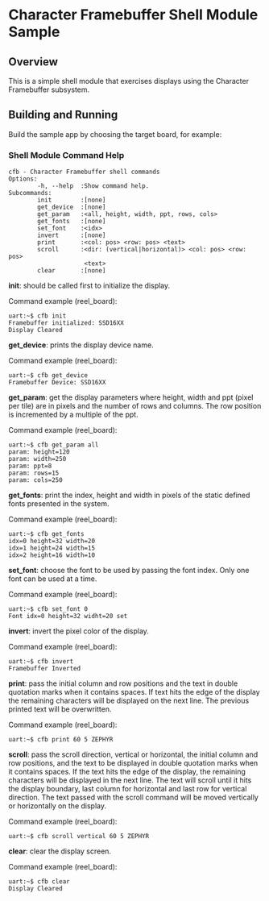 # Character Framebuffer Shell Module Sample

## Overview

This is a simple shell module that exercises displays using the Character
Framebuffer subsystem.

## Building and Running

Build the sample app by choosing the target board, for example:

### Shell Module Command Help

```
cfb - Character Framebuffer shell commands
Options:
        -h, --help  :Show command help.
Subcommands:
        init        :[none]
        get_device  :[none]
        get_param   :<all, height, width, ppt, rows, cols>
        get_fonts   :[none]
        set_font    :<idx>
        invert      :[none]
        print       :<col: pos> <row: pos> <text>
        scroll      :<dir: (vertical|horizontal)> <col: pos> <row: pos>
                     <text>
        clear       :[none]
```

**init**: should be called first to initialize the display.

Command example (reel_board):

```
uart:~$ cfb init
Framebuffer initialized: SSD16XX
Display Cleared
```

**get_device**: prints the display device name.

Command example (reel_board):

```
uart:~$ cfb get_device
Framebuffer Device: SSD16XX
```

**get_param**: get the display parameters where height, width and ppt
(pixel per tile) are in pixels and the number of rows and columns. The row
position is incremented by a multiple of the ppt.

Command example (reel_board):

```
uart:~$ cfb get_param all
param: height=120
param: width=250
param: ppt=8
param: rows=15
param: cols=250
```

**get_fonts**: print the index, height and width in pixels of the static
defined fonts presented in the system.

Command example (reel_board):

```
uart:~$ cfb get_fonts
idx=0 height=32 width=20
idx=1 height=24 width=15
idx=2 height=16 width=10
```

**set_font**: choose the font to be used by passing the font index. Only one
font can be used at a time.

Command example (reel_board):

```
uart:~$ cfb set_font 0
Font idx=0 height=32 widht=20 set
```

**invert**: invert the pixel color of the display.

Command example (reel_board):

```
uart:~$ cfb invert
Framebuffer Inverted
```

**print**: pass the initial column and row positions and the text in
double quotation marks when it contains spaces. If text hits the edge
of the display the remaining characters will be displayed on the next line. The
previous printed text will be overwritten.

Command example (reel_board):

```
uart:~$ cfb print 60 5 ZEPHYR
```

**scroll**: pass the scroll direction, vertical or horizontal, the initial
column and row positions, and the text to be displayed in double quotation
marks when it contains spaces. If the text hits the edge of the display, the
remaining characters will be displayed in the next line. The text will scroll
until it hits the display boundary, last column for horizontal and last row
for vertical direction. The text passed with the scroll command will be moved
vertically or horizontally on the display.

Command example (reel_board):

```
uart:~$ cfb scroll vertical 60 5 ZEPHYR
```

**clear**: clear the display screen.

Command example (reel_board):

```
uart:~$ cfb clear
Display Cleared
```
